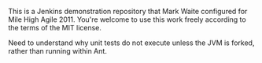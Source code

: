 This is a Jenkins demonstration repository that Mark Waite configured
for Mile High Agile 2011.  You're welcome to use this work freely
according to the terms of the MIT license.

Need to understand why unit tests do not execute unless the JVM is
forked, rather than running within Ant.